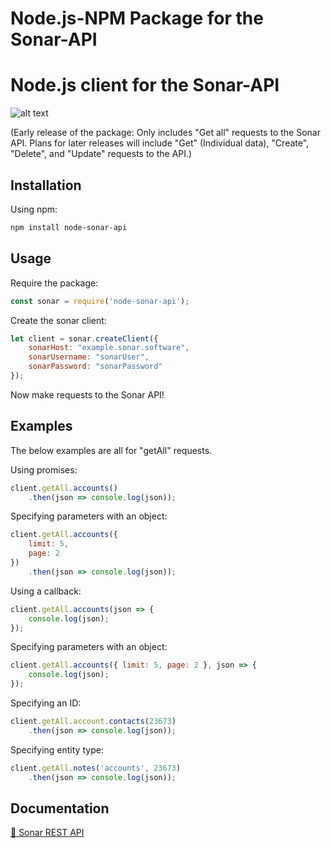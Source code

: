 # Node.js-NPM Package for the Sonar-API
# Node.js client for the Sonar-API

![alt text](https://i.imgur.com/oZIYoDn.png?2 "Sonar Logo")

(Early release of the package: Only includes "Get all" requests to the Sonar API.
Plans for later releases will include "Get" (Individual data), "Create", "Delete", and "Update" requests to the API.)

## Installation
Using npm:
```sh
npm install node-sonar-api
```

## Usage
Require the package:
```javascript
const sonar = require('node-sonar-api');
```

Create the sonar client:
```javascript
let client = sonar.createClient({
    sonarHost: "example.sonar.software",
    sonarUsername: "sonarUser",
    sonarPassword: "sonarPassword"
});
```

Now make requests to the Sonar API!

## Examples
The below examples are all for "getAll" requests.

Using promises:
```javascript
client.getAll.accounts()
    .then(json => console.log(json));
```
Specifying parameters with an object:
```javascript
client.getAll.accounts({
    limit: 5,
    page: 2
})
    .then(json => console.log(json));
```

Using a callback:
```javascript
client.getAll.accounts(json => {
    console.log(json);
});
```
Specifying parameters with an object:
```javascript
client.getAll.accounts({ limit: 5, page: 2 }, json => {
    console.log(json);
});
```

Specifying an ID:
```javascript
client.getAll.account.contacts(23673)
    .then(json => console.log(json));
```

Specifying entity type:
```javascript
client.getAll.notes('accounts', 23673)
    .then(json => console.log(json));
```

## Documentation
[📖 Sonar REST API](https://sonar.software/apidoc/)
